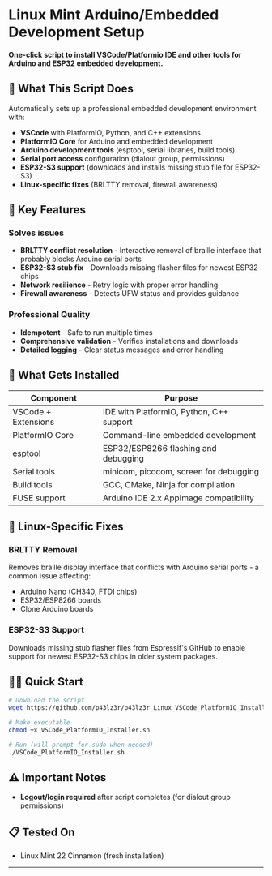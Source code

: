 # Linux Mint Arduino/Embedded Development Setup

**One-click script to install VSCode/Platformio IDE and other tools for Arduino and ESP32 embedded development.**

## 🚀 What This Script Does

Automatically sets up a professional embedded development environment with:

- **VSCode** with PlatformIO, Python, and C++ extensions
- **PlatformIO Core** for Arduino and embedded development  
- **Arduino development tools** (esptool, serial libraries, build tools)
- **Serial port access** configuration (dialout group, permissions)
- **ESP32-S3 support** (downloads and installs missing stub file for ESP32-S3)
- **Linux-specific fixes** (BRLTTY removal, firewall awareness)

## 🎯 Key Features

### Solves issues
- **BRLTTY conflict resolution** - Interactive removal of braille interface that probably blocks Arduino serial ports
- **ESP32-S3 stub fix** - Downloads missing flasher files for newest ESP32 chips
- **Network resilience** - Retry logic with proper error handling
- **Firewall awareness** - Detects UFW status and provides guidance

### Professional Quality
- **Idempotent** - Safe to run multiple times
- **Comprehensive validation** - Verifies installations and downloads
- **Detailed logging** - Clear status messages and error handling

## 🔧 What Gets Installed

| Component | Purpose |
|-----------|---------|
| VSCode + Extensions | IDE with PlatformIO, Python, C++ support |
| PlatformIO Core | Command-line embedded development |
| esptool | ESP32/ESP8266 flashing and debugging |
| Serial tools | minicom, picocom, screen for debugging |
| Build tools | GCC, CMake, Ninja for compilation |
| FUSE support | Arduino IDE 2.x AppImage compatibility |

## 🚨 Linux-Specific Fixes

### BRLTTY Removal
Removes braille display interface that conflicts with Arduino serial ports - a common issue affecting:
- Arduino Nano (CH340, FTDI chips)
- ESP32/ESP8266 boards  
- Clone Arduino boards

### ESP32-S3 Support
Downloads missing stub flasher files from Espressif's GitHub to enable support for newest ESP32-S3 chips in older system packages.

## 🏃‍♂️ Quick Start

```bash
# Download the script
wget https://github.com/p43lz3r/p43lz3r_Linux_VSCode_PlatformIO_Installer/blob/main/VSCode_PlatformIO_Installer.sh

# Make executable
chmod +x VSCode_PlatformIO_Installer.sh

# Run (will prompt for sudo when needed)
./VSCode_PlatformIO_Installer.sh
```

## ⚠️ Important Notes

- **Logout/login required** after script completes (for dialout group permissions)

## 📋 Tested On


- Linux Mint 22 Cinnamon (fresh installation)

---
